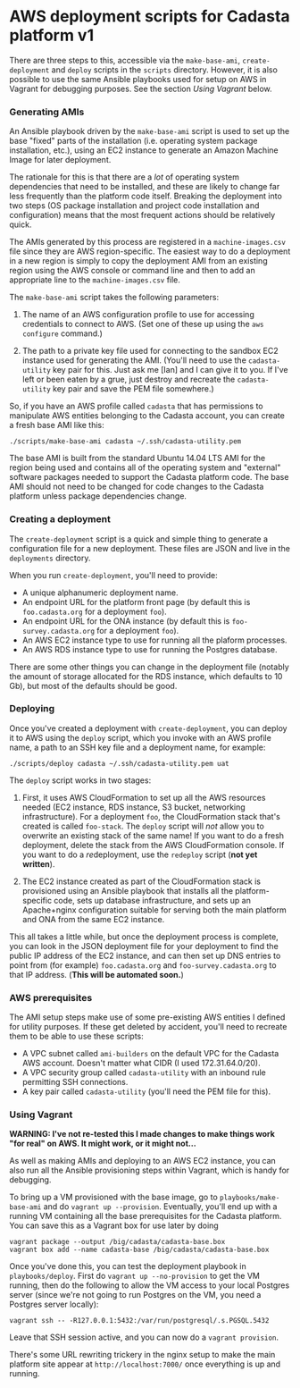 # AWS deployment scripts for Cadasta platform v1

There are three steps to this, accessible via the `make-base-ami`,
`create-deployment` and `deploy` scripts in the `scripts` directory.
However, it is also possible to use the same Ansible playbooks used
for setup on AWS in Vagrant for debugging purposes.  See the section
*Using Vagrant* below.


### Generating AMIs

An Ansible playbook driven by the `make-base-ami` script is used to
set up the base "fixed" parts of the installation (i.e. operating
system package installation, etc.), using an EC2 instance to generate
an Amazon Machine Image for later deployment.

The rationale for this is that there are a *lot* of operating system
dependencies that need to be installed, and these are likely to change
far less frequently than the platform code itself.  Breaking the
deployment into two steps (OS package installation and project code
installation and configuration) means that the most frequent actions
should be relatively quick.

The AMIs generated by this process are registered in a
`machine-images.csv` file since they are AWS region-specific.  The
easiest way to do a deployment in a new region is simply to copy the
deployment AMI from an existing region using the AWS console or
command line and then to add an appropriate line to the
`machine-images.csv` file.

The `make-base-ami` script takes the following parameters:

1. The name of an AWS configuration profile to use for accessing
   credentials to connect to AWS.  (Set one of these up using the `aws
   configure` command.)

2. The path to a private key file used for connecting to the sandbox
   EC2 instance used for generating the AMI.  (You'll need to use the
   `cadasta-utility` key pair for this.  Just ask me [Ian] and I can
   give it to you.  If I've left or been eaten by a grue, just destroy
   and recreate the `cadasta-utility` key pair and save the PEM file
   somewhere.)

So, if you have an AWS profile called `cadasta` that has permissions
to manipulate AWS entities belonging to the Cadasta account, you can
create a fresh base AMI like this:

```
./scripts/make-base-ami cadasta ~/.ssh/cadasta-utility.pem
```

The base AMI is built from the standard Ubuntu 14.04 LTS AMI for the
region being used and contains all of the operating system and
"external" software packages needed to support the Cadasta platform
code.  The base AMI should not need to be changed for code changes to
the Cadasta platform unless package dependencies change.


### Creating a deployment

The `create-deployment` script is a quick and simple thing to generate
a configuration file for a new deployment.  These files are JSON and
live in the `deployments` directory.

When you run `create-deployment`, you'll need to provide:

 * A unique alphanumeric deployment name.
 * An endpoint URL for the platform front page (by default this is
   `foo.cadasta.org` for a deployment `foo`).
 * An endpoint URL for the ONA instance (by default this is
   `foo-survey.cadasta.org` for a deployment `foo`).
 * An AWS EC2 instance type to use for running all the plaform
   processes.
 * An AWS RDS instance type to use for running the Postgres database.

There are some other things you can change in the deployment file
(notably the amount of storage allocated for the RDS instance, which
defaults to 10 Gb), but most of the defaults should be good.


### Deploying

Once you've created a deployment with `create-deployment`, you can
deploy it to AWS using the `deploy` script, which you invoke with an
AWS profile name, a path to an SSH key file and a deployment name, for
example:

```
./scripts/deploy cadasta ~/.ssh/cadasta-utility.pem uat
```

The `deploy` script works in two stages:

1. First, it uses AWS CloudFormation to set up all the AWS resources
   needed (EC2 instance, RDS instance, S3 bucket, networking
   infrastructure).  For a deployment `foo`, the CloudFormation stack
   that's created is called `foo-stack`.  The `deploy` script will
   *not* allow you to overwrite an existing stack of the same name!
   If you want to do a fresh deployment, delete the stack from the AWS
   CloudFormation console.  If you want to do a *re*deployment, use
   the `redeploy` script (**not yet written**).

2. The EC2 instance created as part of the CloudFormation stack is
   provisioned using an Ansible playbook that installs all the
   platform-specific code, sets up database infrastructure, and sets
   up an Apache+nginx configuration suitable for serving both the main
   platform and ONA from the same EC2 instance.

This all takes a little while, but once the deployment process is
complete, you can look in the JSON deployment file for your deployment
to find the public IP address of the EC2 instance, and can then set up
DNS entries to point from (for example) `foo.cadasta.org` and
`foo-survey.cadasta.org` to that IP address.  (**This will be
automated soon.**)


### AWS prerequisites

The AMI setup steps make use of some pre-existing AWS entities I
defined for utility purposes.  If these get deleted by accident,
you'll need to recreate them to be able to use these scripts:

 * A VPC subnet called `ami-builders` on the default VPC for the
   Cadasta AWS account.  Doesn't matter what CIDR (I used
   172.31.64.0/20).
 * A VPC security group called `cadasta-utility` with an inbound rule
   permitting SSH connections.
 * A key pair called `cadasta-utility` (you'll need the PEM file for
   this).


### Using Vagrant

**WARNING: I've not re-tested this I made changes to make things work
"for real" on AWS.  It might work, or it might not...**

As well as making AMIs and deploying to an AWS EC2 instance, you can
also run all the Ansible provisioning steps within Vagrant, which is
handy for debugging.

To bring up a VM provisioned with the base image, go to
`playbooks/make-base-ami` and do `vagrant up --provision`.
Eventually, you'll end up with a running VM containing all the base
prerequisites for the Cadasta platform.  You can save this as a
Vagrant box for use later by doing

```
vagrant package --output /big/cadasta/cadasta-base.box
vagrant box add --name cadasta-base /big/cadasta/cadasta-base.box
```

Once you've done this, you can test the deployment playbook in
`playbooks/deploy`.  First do `vagrant up --no-provision` to get the
VM running, then do the following to allow the VM access to your local
Postgres server (since we're not going to run Postgres on the VM, you
need a Postgres server locally):

```
vagrant ssh -- -R127.0.0.1:5432:/var/run/postgresql/.s.PGSQL.5432
```

Leave that SSH session active, and you can now do a `vagrant
provision`.

There's some URL rewriting trickery in the nginx setup to make the
main platform site appear at `http://localhost:7000/` once everything
is up and running.
